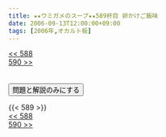 ```yaml
---
title: ★★ウミガメのスープ★★589杯目 卵かけご飯味
date: 2006-09-13T12:00:00+09:00
tags: [2006年,オカルト板]
---
```

<div class="th_left"><a href="../588"><< 588</a></div>
<div class="th_right"><a href="../590">590 >></a></div>
<br><br>
<script src="../../js/cupsoup.js"></script>
<form>
<input type="button" value="問題と解説のみにする" onClick="toggleCupsoup()">
</form>
{{< 589 >}}
<div class="th_left"><a href="../588"><< 588</a></div>
<div class="th_right"><a href="../590">590 >></a></div>